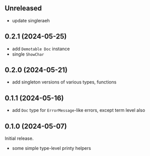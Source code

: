 ## Unreleased
* update singleraeh

## 0.2.1 (2024-05-25)
* add `Demotable Doc` instance
* single `ShowChar`

## 0.2.0 (2024-05-21)
* add singleton versions of various types, functions

## 0.1.1 (2024-05-16)
* add `Doc` type for `ErrorMessage`-like errors, except term level also

## 0.1.0 (2024-05-07)
Initial release.

* some simple type-level printy helpers
